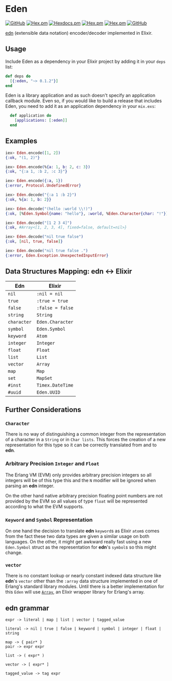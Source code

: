 Eden
=====

[![GitHub](https://github.com/jfacorro/Eden/workflows/Build/badge.svg)](https://github.com/jfacorro/Eden/actions?query=workflow%3ABuild)
[![Hex.pm](https://img.shields.io/hexpm/v/eden.svg?style=flat-square)](https://hex.pm/packages/eden)
[![Hexdocs.pm](https://img.shields.io/badge/hex-docs-lightgreen.svg)](https://hexdocs.pm/eden/)
[![Hex.pm](https://img.shields.io/hexpm/dt/eden.svg?style=flat-square)](https://hex.pm/packages/eden)
[![Hex.pm](https://img.shields.io/hexpm/l/eden.svg?style=flat-square)](https://hex.pm/packages/eden)
[![GitHub](https://img.shields.io/github/last-commit/jfacorro/Eden.svg)](https://github.com/jfacorro/Eden/commits/master)

[edn](https://github.com/edn-format/edn) (extensible data notation) encoder/decoder implemented in Elixir.

## Usage

Include Eden as a dependency in your Elixir project by adding it in your `deps` list:

```elixir
def deps do
  [{:eden, "~> 0.1.2"}]
end
```

Eden is a library application and as such doesn't specify an application callback module. Even so, if you would like to build a release that includes Eden, you need to add it as an application dependency in your `mix.exs`:

```elixir
  def application do
    [applications: [:eden]]
  end
```

## Examples

```elixir
iex> Eden.encode([1, 2])
{:ok, "(1, 2)"}

iex> Eden.encode(%{a: 1, b: 2, c: 3})
{:ok, "{:a 1, :b 2, :c 3}"}

iex> Eden.encode({:a, 1})
{:error, Protocol.UndefinedError}

iex> Eden.decode("{:a 1 :b 2}")
{:ok, %{a: 1, b: 2}}

iex> Eden.decode("(hello :world \\!)")
{:ok, [%Eden.Symbol{name: "hello"}, :world, %Eden.Character{char: "!"}]

iex> Eden.decode("[1 2 3 4]")
{:ok, #Array<[1, 2, 3, 4], fixed=false, default=nil>}

iex> Eden.decode("nil true false")
{:ok, [nil, true, false]}

iex> Eden.decode("nil true false .")
{:error, Eden.Exception.UnexpectedInputError}
```

## Data Structures Mapping: **edn** <-> **Elixir**

|  Edn | Elixir   |
|---|---|
| `nil`      | `:nil = nil` |
| `true`   | `:true = true` |
| `false`  | `:false = false` |
| `string` | `String` |
| `character` | `Eden.Character` |
| `symbol`  | `Eden.Symbol` |
| `keyword`  | `Atom` |
| `integer`  | `Integer` |
| `float`  | `Float` |
| `list`  | `List`  |
| `vector`  | `Array`  |
| `map`  | `Map` |
| `set`  | `MapSet` |
| `#inst`  | `Timex.DateTime` |
| `#uuid`  | `Eden.UUID` |

## Further Considerations

### `Character`

There is no way of distinguishing a common integer from the representation of a character in a `String` or in `Char lists`. This forces the creation of a new representation for this type so it can be correctly translated from and to **edn**.

### Arbitrary Precision `Integer` and `Float`

The Erlang VM (EVM) only provides arbitrary precision integers so all integers will be of this type this and the `N` modifier will be ignored when parsing an **edn** integer.

On the other hand native arbitrary precision floating point numbers are not provided by the EVM so all values of type `float` will be represented according to what the EVM supports.

### `Keyword` and `Symbol` Representation

On one hand the decision to translate **edn** `keyword`s as Elixir `atom`s comes from the fact these two data types are given a similar usage on both languages. On the other, it might get awkward really fast using a new `Eden.Symbol` struct as the representation for **edn**'s `symbol`s so this might change.

### `vector`

There is no constant lookup or nearly constant indexed data structure like **edn**'s `vector` other than the `:array` data structure implemented in one of Erlang's standard library modules. Until there is a better implementation for this `Eden` will use [`Array`](https://github.com/takscape/elixir-array), an Elixir wrapper library for Erlang's array.

## **edn** grammar

```
expr -> literal | map | list | vector | tagged_value

literal -> nil | true | false | keyword | symbol | integer | float | string

map -> { pair* }
pair -> expr expr

list -> ( expr* )

vector -> [ expr* ]

tagged_value -> tag expr
```
